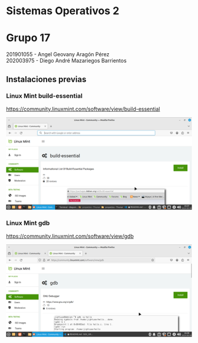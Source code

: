 # Sistemas Operativos 2
# Grupo 17
201901055 - Angel Geovany Aragón Pérez  
202003975 - Diego André Mazariegos Barrientos

## Instalaciones previas

### Linux Mint build-essential
https://community.linuxmint.com/software/view/build-essential

![alt text](images/image.png)

### Linux Mint gdb
https://community.linuxmint.com/software/view/gdb

![alt text](images/image2.png)

